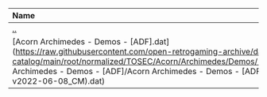 |Name|Size|
|:---|---:|
|[..](../index.html)|DIR|
|[Acorn Archimedes - Demos - [ADF].dat](https://raw.githubusercontent.com/open-retrogaming-archive/dat-catalog/main/root/normalized/TOSEC/Acorn/Archimedes/Demos/[ADF]/Acorn Archimedes - Demos - [ADF]/Acorn Archimedes - Demos - [ADF] (TOSEC-v2022-06-08_CM).dat)|4014|
